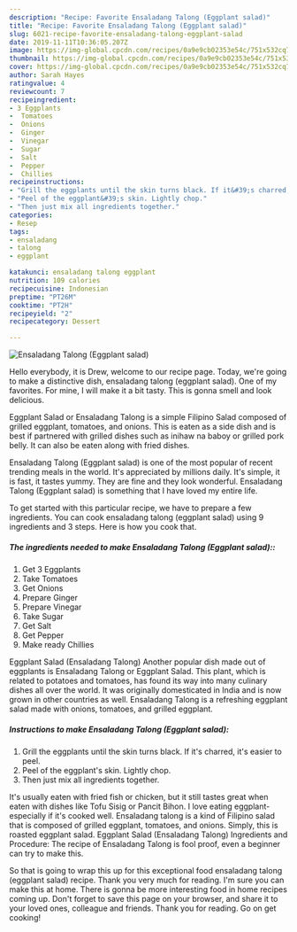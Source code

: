 ```yaml
---
description: "Recipe: Favorite Ensaladang Talong (Eggplant salad)"
title: "Recipe: Favorite Ensaladang Talong (Eggplant salad)"
slug: 6021-recipe-favorite-ensaladang-talong-eggplant-salad
date: 2019-11-11T10:36:05.207Z
image: https://img-global.cpcdn.com/recipes/0a9e9cb02353e54c/751x532cq70/ensaladang-talong-eggplant-salad-recipe-main-photo.jpg
thumbnail: https://img-global.cpcdn.com/recipes/0a9e9cb02353e54c/751x532cq70/ensaladang-talong-eggplant-salad-recipe-main-photo.jpg
cover: https://img-global.cpcdn.com/recipes/0a9e9cb02353e54c/751x532cq70/ensaladang-talong-eggplant-salad-recipe-main-photo.jpg
author: Sarah Hayes
ratingvalue: 4
reviewcount: 7
recipeingredient:
- 3 Eggplants
-  Tomatoes
-  Onions
-  Ginger
-  Vinegar
-  Sugar
-  Salt
-  Pepper
-  Chillies
recipeinstructions:
- "Grill the eggplants until the skin turns black. If it&#39;s charred, it&#39;s easier to peel."
- "Peel of the eggplant&#39;s skin. Lightly chop."
- "Then just mix all ingredients together."
categories:
- Resep
tags:
- ensaladang
- talong
- eggplant

katakunci: ensaladang talong eggplant
nutrition: 109 calories
recipecuisine: Indonesian
preptime: "PT26M"
cooktime: "PT2H"
recipeyield: "2"
recipecategory: Dessert

---
```



![Ensaladang Talong (Eggplant salad)](https://img-global.cpcdn.com/recipes/0a9e9cb02353e54c/751x532cq70/ensaladang-talong-eggplant-salad-recipe-main-photo.jpg)

Hello everybody, it is Drew, welcome to our recipe page. Today, we're going to make a distinctive dish, ensaladang talong (eggplant salad). One of my favorites. For mine, I will make it a bit tasty. This is gonna smell and look delicious.

Eggplant Salad or Ensaladang Talong is a simple Filipino Salad composed of grilled eggplant, tomatoes, and onions. This is eaten as a side dish and is best if partnered with grilled dishes such as inihaw na baboy or grilled pork belly. It can also be eaten along with fried dishes.

Ensaladang Talong (Eggplant salad) is one of the most popular of recent trending meals in the world. It's appreciated by millions daily. It's simple, it is fast, it tastes yummy. They are fine and they look wonderful. Ensaladang Talong (Eggplant salad) is something that I have loved my entire life.


To get started with this particular recipe, we have to prepare a few ingredients. You can cook ensaladang talong (eggplant salad) using 9 ingredients and 3 steps. Here is how you cook that.

##### The ingredients needed to make Ensaladang Talong (Eggplant salad)::

1. Get 3 Eggplants
1. Take  Tomatoes
1. Get  Onions
1. Prepare  Ginger
1. Prepare  Vinegar
1. Take  Sugar
1. Get  Salt
1. Get  Pepper
1. Make ready  Chillies


Eggplant Salad (Ensaladang Talong) Another popular dish made out of eggplants is Ensaladang Talong or Eggplant Salad. This plant, which is related to potatoes and tomatoes, has found its way into many culinary dishes all over the world. It was originally domesticated in India and is now grown in other countries as well. Ensaladang Talong is a refreshing eggplant salad made with onions, tomatoes, and grilled eggplant. 

##### Instructions to make Ensaladang Talong (Eggplant salad):

1. Grill the eggplants until the skin turns black. If it&#39;s charred, it&#39;s easier to peel.
1. Peel of the eggplant&#39;s skin. Lightly chop.
1. Then just mix all ingredients together.


It&#39;s usually eaten with fried fish or chicken, but it still tastes great when eaten with dishes like Tofu Sisig or Pancit Bihon. I love eating eggplant- especially if it&#39;s cooked well. Ensaladang talong is a kind of Filipino salad that is composed of grilled eggplant, tomatoes, and onions. Simply, this is roasted eggplant salad. Eggplant Salad (Ensaladang Talong) Ingredients and Procedure: The recipe of Ensaladang Talong is fool proof, even a beginner can try to make this. 

So that is going to wrap this up for this exceptional food ensaladang talong (eggplant salad) recipe. Thank you very much for reading. I'm sure you can make this at home. There is gonna be more interesting food in home recipes coming up. Don't forget to save this page on your browser, and share it to your loved ones, colleague and friends. Thank you for reading. Go on get cooking!
